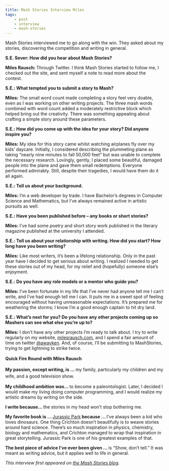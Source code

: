 ```yaml
---
title: Mash Stories Interview Miles
tags:
    - post
    - interview
    - mash-stories
---
```

Mash Stories interviewed me to go along with the win. They asked about my stories, discovering the competition and writing in general.

<!--more-->

<p><b>S.E. Sever: How did you hear about Mash Stories?</b></p>
<p><b>Miles Rausch:&nbsp;</b>Through Twitter. I think Mash Stories started to follow me, I checked out the site, and sent myself a note to read more about the contest.</p>

<p><b>S.E.: What tempted you to submit a story to Mash?</b></p>
<p><strong>Miles:</strong> The small word count made completing a story feel very doable, even as I was working on other writing projects. The three mash words combined with word count added a moderately restrictive block which helped bring out the creativity. There was something appealing about crafting a simple story around these parameters.</p>

<p><b>S.E.: How did you come up with the idea for your story? Did anyone inspire you?</b></p>
<p><strong>Miles:</strong> My idea for this story came whilst watching airplanes fly over my kids’ daycare. Initially, I considered describing the plummeting plane as taking “nearly nine minutes to fall 50,000 feet” but was unable to complete the necessary research. Lovingly, gently, I placed some beautiful, damaged people into the plane and gave them small redemptions. Everyone performed admirably. Still, despite their tragedies, I would have them do it all again.</p>

<p><b>S.E.: Tell us about your background.</b></p>
<p><strong>Miles:</strong> I’m a web developer by trade. I have Bachelor’s degrees in Computer Science and Mathematics, but I’ve always remained active in artistic pursuits as well.</p>

<p><b>S.E.: Have you been published before – any books or short stories?</b></p>
<p><strong>Miles:</strong> I’ve had some poetry and short story work published in the literary magazine published at the university I attended.</p>

<p><b>S.E.: Tell us about your relationship with writing. How did you start? How long have you been writing?</b></p>
<p><strong>Miles:</strong> Like most writers, it’s been a lifelong relationship. Only in the past year have I decided to get serious about writing. I realized I needed to get these stories out of my head, for my relief and (hopefully) someone else’s enjoyment.</p>

<p><b>S.E.: Do you have any role models or a mentor who guide you?</b></p>
<p><strong>Miles:</strong> I’ve been fortunate in my life that I’ve never had anyone tell me I can’t write, and I’ve had enough tell me I can. It puts me in a sweet spot of feeling encouraged without having unreasonable expectations. It’s prepared me for weathering the storms; I know I’m a good enough captain to hit dry land.</p>

<p><b>S.E.: What’s next for you? Do you have any other projects coming up so Mashers can see what else you’re up to?</b></p>
<p><strong>Miles:</strong> I don’t have any other projects I’m ready to talk about. I try to write regularly on my website, <a href="http://milesrausch.com" target="_blank" rel="noopener">milesrausch.com</a>, and I spend a fair amount of time on twitter <a href="http://twitter.com/awayken" target="_blank" rel="noopener">@awayken</a>. And, of course, I’ll be submitting to MashStories, trying to get lightning to strike twice.</p>

<p><b style="line-height: 1.5em;">Quick Fire Round with Miles Rausch</b></p>

<p><b>My passion, except writing, is … </b><span style="line-height: 1.5em;">my family, particularly my children and my wife, and a good television show.</span></p>

<p><b>My childhood ambition was… </b>to become a paleontologist. Later, I decided I would make my living doing computer programming, and I would realize my artistic dreams by writing on the side.</p>

<p><b>I write because… </b>the stories in my head won’t stop bothering me.</p>

<p><b>My favorite book is … </b><a href="http://en.wikipedia.org/wiki/Jurassic_Park_(novel)" target="_blank" rel="noopener">Jurassic Park</a><b> because … </b>I’ve always been a kid who loves dinosaurs. One thing Crichton doesn’t beautifully is to weave stories around hard science. There’s so much inspiration in physics, chemistry, biology and mathematics, and Crichton managed to wrap that inspiration in great storytelling. Jurassic Park is one of his greatest examples of that.</p>

<p><b>The best piece of advice I’ve ever been given … </b>is “Show, don’t tell.” It was meant as writing advice, but it applies well to life in general.</p>

<em>This interview first appeared on <a title="INTERVIEW WITH OUR FIRST WINNER: MILES RAUSCH" href="http://mashstories.com/wax-wane-writing/" target="_blank" rel="noopener">the Mash Stories blog</a>.</em>

